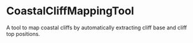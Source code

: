 # CoastalCliffMappingTool
A tool to map coastal cliffs by automatically extracting cliff base and cliff top positions.
